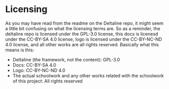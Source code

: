 # Licensing

As you may have read from the readme on the Deltaline repo, it might seem a little bit confusing on what the licensing terms are. So as a reminder, the deltaline repo is licensed under the GPL-3.0 license, this docs is licenesd under the CC-BY-SA 4.0 license, logo is licensed under the CC-BY-NC-ND 4.0 license, and all other works are all rights reserved. Basically what this means is this:

- Deltaline (the framework, not the content): GPL-3.0
- Docs: CC-BY-SA 4.0
- Logo: CC-BY-NC-ND 4.0
- The actual schoolwork and any other works related with the schoolwork of this project: All rights reserved